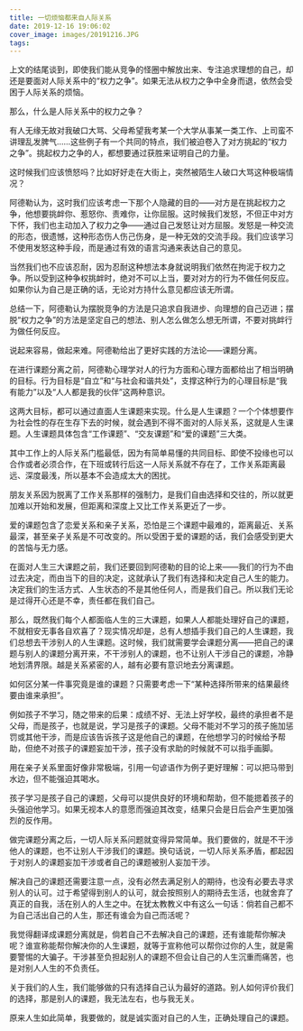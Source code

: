 ```yaml
---
title: 一切烦恼都来自人际关系
date: 2019-12-16 19:06:02
cover_image: images/20191216.JPG
tags:
---
```

上文的结尾谈到，即使我们能从竞争的怪圈中解放出来、专注追求理想的自己，却还是要面对人际关系中的“权力之争”。如果无法从权力之争中全身而退，依然会受困于人际关系的烦恼。

那么，什么是人际关系中的权力之争？

有人无缘无故对我破口大骂、父母希望我考某一个大学从事某一类工作、上司蛮不讲理乱发脾气……这些例子有一个共同的特点，我们被迫卷入了对方挑起的“权力之争”。挑起权力之争的人，都想要通过获胜来证明自己的力量。

这时候我们应该愤怒吗？比如好好走在大街上，突然被陌生人破口大骂这种极端情况？

阿德勒认为，这时我们应该考虑一下那个人隐藏的目的——对方是在挑起权力之争，他想要挑衅你、惹怒你、责难你，让你屈服。这时候我们发怒，不但正中对方下怀，我们也主动加入了权力之争——通过自己发怒让对方屈服。发怒是一种交流的形态，很遗憾，这种形态伤人伤己伤身，是一种无效的交流手段。我们应该学习不使用发怒这种手段，而是通过有效的语言沟通来表达自己的意见。

当然我们也不应该忍耐，因为忍耐这种想法本身就说明我们依然在拘泥于权力之争。所以受到这种争权挑衅时，绝对不可以上当，要对对方的行为不做任何反应。如果你认为自己是正确的话，无论对方持什么意见都应该无所谓。

总结一下，阿德勒认为摆脱竞争的方法是只追求自我进步、向理想的自己迈进；摆脱“权力之争”的方法是坚定自己的想法、别人怎么做怎么想无所谓，不要对挑衅行为做任何反应。

说起来容易，做起来难。阿德勒给出了更好实践的方法论——课题分离。

在进行课题分离之前，阿德勒心理学对人的行为方面和心理方面都给出了相当明确的目标。行为目标是“自立”和“与社会和谐共处”，支撑这种行为的心理目标是“我有能力”以及“人人都是我的伙伴”这两种意识。

这两大目标，都可以通过直面人生课题来实现。什么是人生课题？一个个体想要作为社会性的存在生存下去的时候，就会遇到不得不面对的人际关系，这就是人生课题。人生课题具体包含“工作课题”、“交友课题”和“爱的课题”三大类。

其中工作上的人际关系门槛最低，因为有简单易懂的共同目标、即使不投缘也可以合作或者必须合作，在下班或转行后这一人际关系就不存在了，工作关系距离最远、深度最浅，所以基本不会造成太大的困扰。

朋友关系因为脱离了工作关系那样的强制力，是我们自由选择和交往的，所以就更加难以开始和发展，但距离和深度上又比工作关系更近了一步。

爱的课题包含了恋爱关系和亲子关系，恐怕是三个课题中最难的，距离最近、关系最深，甚至亲子关系是不可改变的。所以受困于爱的课题的话，我们会感受到更大的苦恼与无力感。

在面对人生三大课题之前，我们还要回到阿德勒的目的论上来——我们的行为不由过去决定，而由当下的目的决定，这就承认了我们有选择和决定自己人生的能力。决定我们的生活方式、人生状态的不是其他任何人，而是我们自己。所以我们无论是过得开心还是不幸，责任都在我们自己。

那么，既然我们每个人都面临人生的三大课题，如果人人都能处理好自己的课题，不就相安无事各自欢喜了？现实情况却是，总有人想插手我们自己的人生课题，我们总想去干涉别人的人生课题。这时候，我们就需要学会课题分离——把自己的课题与别人的课题分离开来，不干涉别人的课题，也不让别人干涉自己的课题，冷静地划清界限。越是关系紧密的人，越有必要有意识地去分离课题。

如何区分某一件事究竟是谁的课题？只需要考虑一下“某种选择所带来的结果最终要由谁来承担”。

例如孩子不学习，随之带来的后果：成绩不好、无法上好学校，最终的承担者不是父母，而是孩子，也就是说，学习是孩子的课题。父母不能对不学习的孩子施加惩罚或其他干涉，而是应该告诉孩子这是他自己的课题，在他想学习的时候给予帮助，但绝不对孩子的课题妄加干涉，孩子没有求助的时候就不可以指手画脚。

用在亲子关系里面好像非常极端，引用一句谚语作为例子更好理解：可以把马带到水边，但不能强迫其喝水。

孩子学习是孩子自己的课题，父母可以提供良好的环境和帮助，但不能摁着孩子的头强迫他学习。如果无视本人的意愿而强迫其改变，结果只会是日后会产生更加强烈的反作用。

做完课题分离之后，一切人际关系问题就变得异常简单。我们要做的，就是不干涉他人的课题，也不让别人干涉我们的课题。换句话说，一切人际关系矛盾，都起因于对别人的课题妄加干涉或者自己的课题被别人妄加干涉。

解决自己的课题还需要注意一点，没有必然去满足别人的期待，也没有必要去寻求别人的认可。过于希望得到别人的认可，就会按照别人的期待去生活，也就舍弃了真正的自我，活在别人的人生之中。在犹太教教义中有这么一句话：倘若自己都不为自己活出自己的人生，那还有谁会为自己而活呢？

我觉得翻译成课题分离就是，倘若自己不去解决自己的课题，还有谁能帮你解决呢？谁宣称能帮你解决你的人生课题，就等于宣称他可以帮你过你的人生，就是需要警惕的大骗子。干涉甚至负担起别人的课题不但会让自己的人生沉重而痛苦，也是对别人人生的不负责任。

关于我们的人生，我们能够做的只有选择自己认为最好的道路。别人如何评价我们的选择，那是别人的课题，我无法左右，也与我无关。

原来人生如此简单，我要做的，就是诚实面对自己的人生，正确处理自己的课题。